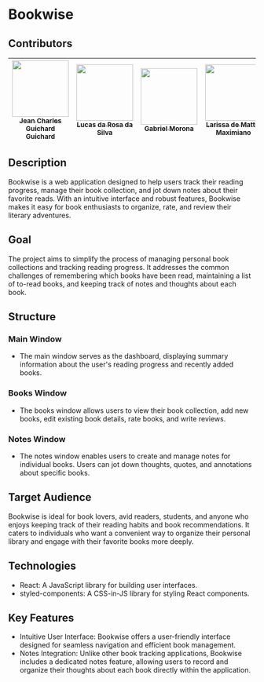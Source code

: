 # Bookwise

## Contributors
|[<img src="https://avatars.githubusercontent.com/u/130867213?v=4" width=115><br><sub> Jean Charles Guichard Guichard </sub>](https://github.com/Guichardx2) |  [<img src="https://avatars.githubusercontent.com/u/97752019?v=4" width=115><br><sub>Lucas da Rosa da Silva</sub>](https://github.com/Lorrust) |  [<img src="https://avatars.githubusercontent.com/u/91230559?v=4" width=115><br><sub>Gabriel Morona</sub>](https://github.com/M0rona) |  [<img src="https://avatars.githubusercontent.com/u/97767359?v=4" width=115><br><sub>Larissa de Mattia Maximiano</sub>](https://github.com/LarissaDeMattia)  |  [<img src="https://avatars.githubusercontent.com/u/52051101?v=4" width=115><br><sub>Igor Steiner de Souza</sub>](https://github.com/IgorSteinerS)
| :---: | :---: | :---: | :---: | :---: |

## Description
Bookwise is a web application designed to help users track their reading progress, manage their book collection, and jot down notes about their favorite reads. With an intuitive interface and robust features, Bookwise makes it easy for book enthusiasts to organize, rate, and review their literary adventures.

## Goal
The project aims to simplify the process of managing personal book collections and tracking reading progress. It addresses the common challenges of remembering which books have been read, maintaining a list of to-read books, and keeping track of notes and thoughts about each book.

## Structure
### Main Window
- The main window serves as the dashboard, displaying summary information about the user's reading progress and recently added books.

### Books Window
- The books window allows users to view their book collection, add new books, edit existing book details, rate books, and write reviews.

### Notes Window
- The notes window enables users to create and manage notes for individual books. Users can jot down thoughts, quotes, and annotations about specific books.

## Target Audience
Bookwise is ideal for book lovers, avid readers, students, and anyone who enjoys keeping track of their reading habits and book recommendations. It caters to individuals who want a convenient way to organize their personal library and engage with their favorite books more deeply.

## Technologies
- React: A JavaScript library for building user interfaces.
- styled-components: A CSS-in-JS library for styling React components.

## Key Features
- Intuitive User Interface: Bookwise offers a user-friendly interface designed for seamless navigation and efficient book management.
- Notes Integration: Unlike other book tracking applications, Bookwise includes a dedicated notes feature, allowing users to record and organize their thoughts about each book directly within the application.
